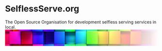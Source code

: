 # SelflessServe.org
The Open Source Organisation for development selfless serving services in local.
![](public/images/logo.png)